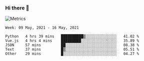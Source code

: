### Hi there 👋

![Metrics](https://github.com/radoapx/radoapx/blob/main/github-metrics.svg)

<!--START_SECTION:waka-->
```text
Week: 09 May, 2021 - 16 May, 2021

Python   4 hrs 39 mins   ██████████▒░░░░░░░░░░░░░░   41.02 % 
Vue.js   4 hrs 4 mins    █████████░░░░░░░░░░░░░░░░   35.89 % 
JSON     57 mins         ██░░░░░░░░░░░░░░░░░░░░░░░   08.38 % 
Text     37 mins         █▒░░░░░░░░░░░░░░░░░░░░░░░   05.51 % 
Other    29 mins         █░░░░░░░░░░░░░░░░░░░░░░░░   04.27 % 
```
<!--END_SECTION:waka-->

<!--
**radoapx/radoapx** is a ✨ _special_ ✨ repository because its `README.md` (this file) appears on your GitHub profile.

Here are some ideas to get you started:

- 🔭 I’m currently working on ...
- 🌱 I’m currently learning ...
- 👯 I’m looking to collaborate on ...
- 🤔 I’m looking for help with ...
- 💬 Ask me about ...
- 📫 How to reach me: ...
- 😄 Pronouns: ...
- ⚡ Fun fact: ...
-->
